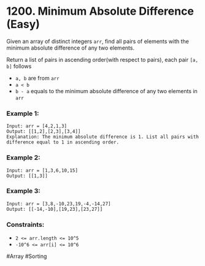 # 1200. Minimum Absolute Difference (Easy)

Given an array of distinct integers `arr`, find all pairs of elements with the minimum absolute difference of any two elements.

Return a list of pairs in ascending order(with respect to pairs), each pair `[a, b]` follows

- `a, b` are from `arr`
- `a < b`
- `b - a` equals to the minimum absolute difference of any two elements in `arr`

### Example 1:

```
Input: arr = [4,2,1,3]
Output: [[1,2],[2,3],[3,4]]
Explanation: The minimum absolute difference is 1. List all pairs with difference equal to 1 in ascending order.
```

### Example 2:

```
Input: arr = [1,3,6,10,15]
Output: [[1,3]]
```

### Example 3:

```
Input: arr = [3,8,-10,23,19,-4,-14,27]
Output: [[-14,-10],[19,23],[23,27]]
```

### Constraints:

- `2 <= arr.length <= 10^5`
- `-10^6 <= arr[i] <= 10^6`

#Array #Sorting
